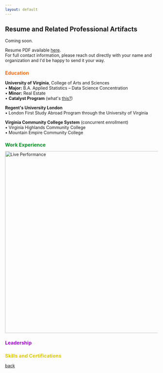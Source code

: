 ```yaml
---
layout: default
---
```


## Resume and Related Professional Artifacts

Coming soon.

<p>Resume PDF available <a href="..\assets/documents/resume_snedeker_4-25.pdf">here</a>.<br>For full contact information, please reach out directly with your name and organization and I'd be happy to send it your way.</p>

<h1 style="color:#FF6B0B; font-size:16px;">Education</h1>
<p><b>University of Virginia</b>, College of Arts and Sciences
<br>• <b>Major:</b> B.A. Applied Statistics – Data Science Concentration
<br>• <b>Minor:</b> Real Estate
<br>• <b>Catalyst Program</b> (what's <a href="https://catalyst.as.virginia.edu">this?</a>)</p>

<p><b>Regent's University London</b>
<br>• London First Study Abroad Program through the University of Virginia</p>

<p><b>Virginia Community College System</b> (concurrent enrollment)
<br>• Virginia Highlands Community College
<br>• Mountain Empire Community College</p>

<h1 style="color:#009024; font-size:16px;">Work Experience</h1>

<!-- Live Performance Image -->
<img src="..\assets/img/scarletfeverone.png" alt="Live Performance" width="600">

<h1 style="color:#A600DA; font-size:16px;">Leadership</h1>

<h1 style="color:#DCC700; font-size:16px;">Skills and Certifications</h1>

[back](./)
